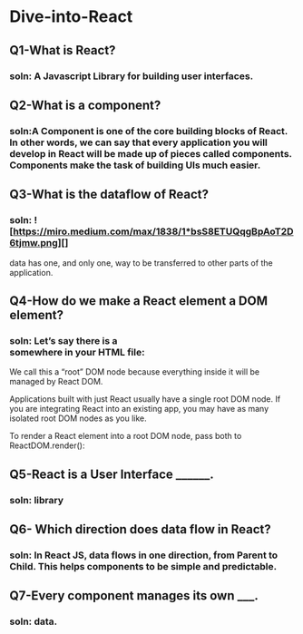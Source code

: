 # Dive-into-React
## Q1-What is React?
### soln: A Javascript Library for building user interfaces.

## Q2-What is a component?
### soln:A Component is one of the core building blocks of React. In other words, we can say that every application you will develop in React will be made up of pieces called components. Components make the task of building UIs much easier. 

## Q3-What is the dataflow of React?
### soln: ![https://miro.medium.com/max/1838/1*bsS8ETUQqgBpAoT2D6tjmw.png][]
data has one, and only one, way to be transferred to other parts of the application.

## Q4-How do we make a React element a DOM element?
### soln: Let’s say there is a <div> somewhere in your HTML file:

<div id="root"></div>
We call this a “root” DOM node because everything inside it will be managed by React DOM.

Applications built with just React usually have a single root DOM node. If you are integrating React into an existing app, you may have as many isolated root DOM nodes as you like.

To render a React element into a root DOM node, pass both to ReactDOM.render():

## Q5-React is a User Interface ______.
### soln: library

## Q6- Which direction does data flow in React?
### soln: In React JS, data flows in one direction, from Parent to Child. This helps components to be simple and predictable.

## Q7-Every component manages its own ___.
### soln: data.




